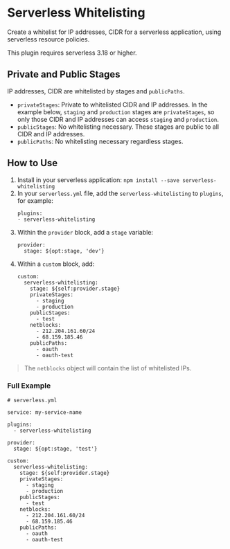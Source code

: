 # Serverless Whitelisting

Create a whitelist for IP addresses, CIDR for a serverless application, using serverless resource policies.

This plugin requires serverless 3.18 or higher.

## Private and Public Stages

IP addresses, CIDR are whitelisted by stages and `publicPaths`.

- `privateStages`: Private to whitelisted CIDR and IP addresses. In the example below, `staging` and `production` stages are `privateStages`, so only those CIDR and IP addresses can access `staging` and `production`.
- `publicStages`: No whitelisting necessary. These stages are public to all CIDR and IP addresses.
- `publicPaths`: No whitelisting necessary regardless stages.

## How to Use

1. Install in your serverless application: `npm install --save serverless-whitelisting`
2. In your `serverless.yml` file, add the `serverless-whitelisting` to `plugins`, for example:
   ```
   plugins:
   - serverless-whitelisting
   ```
3. Within the `provider` block, add a `stage` variable:
   ```
   provider:
     stage: ${opt:stage, 'dev'}
   ```
4. Within a `custom` block, add:
   ```
   custom:
     serverless-whitelisting:
       stage: ${self:provider.stage}
       privateStages:
         - staging
         - production
       publicStages:
         - test
       netblocks:
         - 212.204.161.60/24
         - 68.159.185.46
       publicPaths:
         - oauth
         - oauth-test
   ```

> The `netblocks` object will contain the list of whitelisted IPs.

### Full Example

```
# serverless.yml

service: my-service-name

plugins:
  - serverless-whitelisting

provider:
  stage: ${opt:stage, 'test'}

custom:
  serverless-whitelisting:
    stage: ${self:provider.stage}
    privateStages:
      - staging
      - production
    publicStages:
      - test
    netblocks:
      - 212.204.161.60/24
      - 68.159.185.46
    publicPaths:
      - oauth
      - oauth-test
```

